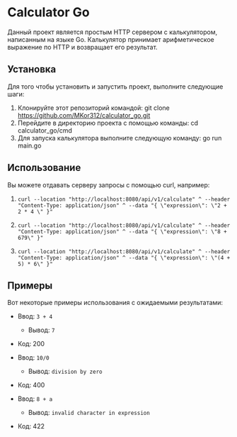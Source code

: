 # Calculator Go

Данный проект является простым HTTP сервером с калькулятором, написанным на языке Go. Калькулятор принимает арифметическое выражение по HTTP и возвращает его результат.

## Установка

Для того чтобы установить и запустить проект, выполните следующие шаги:

1. Клонируйте этот репозиторий командой: git clone https://github.com/MKor312/calculator_go.git
2. Перейдите в директорию проекта c помощью команды: cd calculator_go/cmd
3. Для запуска калькулятора выполните следующую команду: go run main.go

## Использование

Вы можете отдавать серверу запросы с помощью curl, например: 

1. `curl --location "http://localhost:8080/api/v1/calculate" ^
--header "Content-Type: application/json" ^
--data "{ \"expression\": \"2 + 2 * 4 \" }"`	

2. `curl --location "http://localhost:8080/api/v1/calculate" ^
--header "Content-Type: application/json" ^
--data "{ \"expression\": \"8 + 679\" }"`

3. `curl --location "http://localhost:8080/api/v1/calculate" ^
--header "Content-Type: application/json" ^
--data "{ \"expression\": \"(4 + 5) * 6\" }"`

## Примеры

Вот некоторые примеры использования с ожидаемыми результатами:

- Ввод: `3 + 4`
  - Вывод: `7`
- Код: 200
  
- Ввод: `10/0`
  - Вывод: `division by zero`
- Код: 400
  
- Ввод: `8 + a`
  - Вывод: `invalid character in expression`
- Код: 422
  
